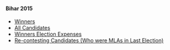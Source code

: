 #### Bihar 2015
  * [Winners](https://www.myneta.info/bihar2015/index.php?action=show_winners&sort=default)
  * [All Candidates](https://www.myneta.info/bihar2015/)
  * [Winners Election Expenses](https://www.myneta.info/bihar2015/index.php?action=showWinnersExpense&sortExp=default)
  * [ Re-contesting Candidates (Who were MLAs in Last Election)](https://www.myneta.info/bihar2015/index.php?action=recontestAssetsComparison)